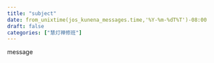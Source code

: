 ```yaml
---
title: "subject"
date: from_unixtime(jos_kunena_messages.time,'%Y-%m-%dT%T')-08:00
draft: false
categories: ["慧灯禅修班"]
---
```

message
